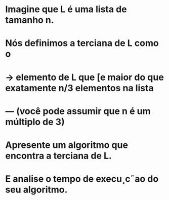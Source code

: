 # Imagine que L é uma lista de tamanho n.
# Nós definimos a terciana de L como o
# → elemento de L que [e maior do que exatamente n/3 elementos na lista
# — (você pode assumir que n é um múltiplo de 3)
# Apresente um algoritmo que encontra a terciana de L.
# E analise o tempo de execu¸c˜ao do seu algoritmo.
